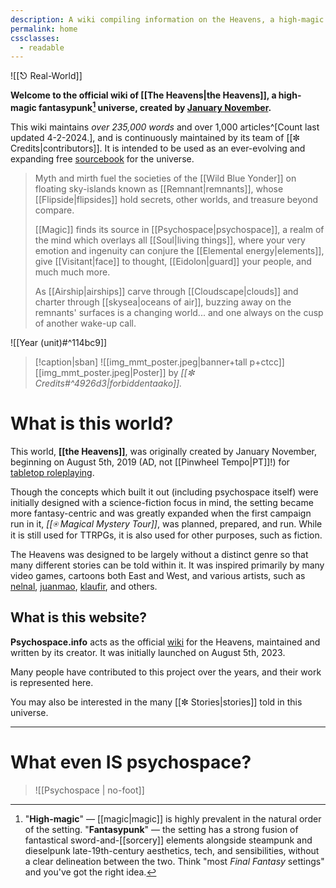 ```yaml
---
description: A wiki compiling information on the Heavens, a high-magic fantasypunk universe, created by January November.
permalink: home
cssclasses:
  - readable
---
```

![[⎋ Real-World]]

**Welcome to the official wiki of [[The Heavens|the Heavens]], a high-magic fantasypunk[^huh?] universe, created by [January November](https://bsky.app/profile/blog.psychospace.info).**

This wiki maintains *over 235,000 words* and over 1,000 articles^[Count last updated 4-2-2024.], and is continuously maintained by its team of [[✼ Credits|contributors]]. It is intended to be used as an ever-evolving and expanding free [sourcebook](https://en.wiktionary.org/wiki/sourcebook) for the universe.

> Myth and mirth fuel the societies of the [[Wild Blue Yonder]] on floating sky-islands known as [[Remnant|remnants]], whose [[Flipside|flipsides]] hold secrets, other worlds, and treasure beyond compare. 
> 
> [[Magic]] finds its source in [[Psychospace|psychospace]], a realm of the mind which overlays all [[Soul|living things]], where your very emotion and ingenuity can conjure the [[Elemental energy|elements]], give [[Visitant|face]] to thought, [[Eidolon|guard]] your people, and much much more. 
> 
>As [[Airship|airships]] carve through [[Cloudscape|clouds]] and charter through [[skysea|oceans of air]], buzzing away on the remnants' surfaces is a changing world... and one always on the cusp of another wake-up call.

![[Year (unit)#^114bc9]]

>[!caption|sban]
![[img_mmt_poster.jpeg|banner+tall p+ctcc]]
[[img_mmt_poster.jpeg|Poster]] by *[[✼ Credits#^4926d3|forbiddentaako]].*


# What is this world?
This world, **[[the Heavens]]**, was originally created by January November, beginning on August 5th, 2019 (AD, not [[Pinwheel Tempo|PT]]!) for [tabletop roleplaying](https://en.wikipedia.org/wiki/Tabletop_role-playing_game). 

Though the concepts which built it out (including psychospace itself) were initially designed with a science-fiction focus in mind, the setting became more fantasy-centric and was greatly expanded when the first campaign run in it, *[[⍟ Magical Mystery Tour]]*, was planned, prepared, and run. While it is still used for TTRPGs, it is also used for other purposes, such as fiction.

The Heavens was designed to be largely without a distinct genre so that many different stories can be told within it. It was inspired primarily by many video games, cartoons both East and West, and various artists, such as [nelnal](https://twitter.com/nelnalium), [juanmao](https://twitter.com/juanmao1997?lang=en), [klaufir](https://www.patreon.com/salieske), and others.

## What is this website?
**Psychospace.info** acts as the official [wiki](https://en.wikipedia.org/wiki/Wiki) for the Heavens, maintained and written by its creator. It was initially launched on August 5th, 2023.

Many people have contributed to this project over the years, and their work is represented here.

You may also be interested in the many [[✼ Stories|stories]] told in this universe.

---
# What even IS psychospace?
>![[Psychospace | no-foot]]

[^huh?]:  "<b>High-magic</b>" — [[magic|magic]] is highly prevalent in the natural order of the setting. "**Fantasypunk**"  — the setting has a strong fusion of fantastical sword-and-[[sorcery]] elements alongside steampunk and dieselpunk late-19th-century aesthetics, tech, and sensibilities, without a clear delineation between the two. Think "most *Final Fantasy* settings" and you've got the right idea.
